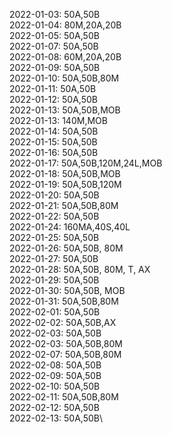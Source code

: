 2022-01-03: 50A,50B\
2022-01-04: 80M,20A,20B\
2022-01-05: 50A,50B\
2022-01-07: 50A,50B\
2022-01-08: 60M,20A,20B\
2022-01-09: 50A,50B\
2022-01-10: 50A,50B,80M\
2022-01-11: 50A,50B\
2022-01-12: 50A,50B\
2022-01-13: 50A,50B,MOB\
2022-01-13: 140M,MOB\
2022-01-14: 50A,50B\
2022-01-15: 50A,50B\
2022-01-16: 50A,50B\
2022-01-17: 50A,50B,120M,24L,MOB\
2022-01-18: 50A,50B,MOB\
2022-01-19: 50A,50B,120M\
2022-01-20: 50A,50B\
2022-01-21: 50A,50B,80M\
2022-01-22: 50A,50B\
2022-01-24: 160MA,40S,40L\
2022-01-25: 50A,50B\
2022-01-26: 50A,50B, 80M\
2022-01-27: 50A,50B\
2022-01-28: 50A,50B, 80M, T, AX\
2022-01-29: 50A,50B\
2022-01-30: 50A,50B, MOB\
2022-01-31: 50A,50B,80M\
2022-02-01: 50A,50B\
2022-02-02: 50A,50B,AX\
2022-02-03: 50A,50B\
2022-02-03: 50A,50B,80M\
2022-02-07: 50A,50B,80M\
2022-02-08: 50A,50B\
2022-02-09: 50A,50B\
2022-02-10: 50A,50B\
2022-02-11: 50A,50B,80M\
2022-02-12: 50A,50B\
2022-02-13: 50A,50B\
